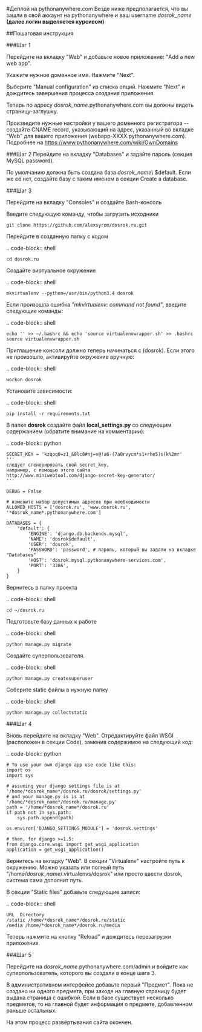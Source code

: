 #Деплой на pythonanywhere.com
Везде ниже предполагается, что вы зашли в свой аккаунт на pythonanywhere и ваш username *dosrok_name* **(далее логин выделяется курсивом)**

##Пошаговая инструкция

###Шаг 1

Перейдите на вкладку "Web" и добавьте новое приложение: "Add a new web app".

Укажите нужное доменное имя. Нажмите "Next".

Выберите "Manual configuration" из списка опций. Нажмите "Next" и дождитесь завершения процесса создания приложения.

Теперь по адресу *dosrok_name*.pythonanywhere.com вы должны видеть страницу-заглушку.

Произведите нужные настройки у вашего доменного регистратора -- создайте CNAME record, указывающий на адрес, указанный во вкладке "Web" для вашего приложения (webapp-XXXX.pythonanywhere.com).
Подробнее на https://www.pythonanywhere.com/wiki/OwnDomains

###Шаг 2
Перейдите на вкладку "Databases" и задайте пароль (секция MySQL password). 

По умолчанию должна быть создана база *dosrok_name*\ $default. Если же её нет, создайте базу с таким именем в секции Create a database.

###Шаг 3

Перейдите на вкладку "Consoles" и создайте Bash-консоль

Введите следующую команду, чтобы загрузить исходники
```shell
git clone https://github.com/alexsyrom/dosrok.ru.git
```

Перейдите в созданную папку с кодом

.. code-block:: shell

    cd dosrok.ru

Создайте виртуальное окружение

.. code-block:: shell

    mkvirtualenv --python=/usr/bin/python3.4 dosrok

Если произошла ошибка *"mkvirtualenv: command not found"*, введите следующие команды:

.. code-block:: shell

    echo '' >> ~/.bashrc && echo 'source virtualenvwrapper.sh' >> .bashrc
    source virtualenvwrapper.sh

Приглашение консоли должно теперь начинаться с (dosrok). Если этого не произошло, активируйте окружение вручную:

.. code-block:: shell

    workon dosrok

Установите зависимости:
    
.. code-block:: shell

    pip install -r requirements.txt

В папке **dosrok** создайте файл **local_settings.py** со следующим содержанием (обратите внимание на комментарии):

.. code-block:: python
    
    SECRET_KEY = 'kzqoq0=z1_&8lc8#nj=v@!a6-(7a0rvycm*s1+rhe5)s(k%2mr' 
    '''
    следует сгенерировать свой secret_key, 
    например, с помощью этого сайта 
    http://www.miniwebtool.com/django-secret-key-generator/
    '''

    DEBUG = False

    # измените набор допустимых адресов при необходимости
    ALLOWED_HOSTS = ['dosrok.ru', 'www.dosrok.ru', '*dosrok_name*.pythonanywhere.com']
 
    DATABASES = {
        'default': {
            'ENGINE': 'django.db.backends.mysql',
            'NAME': 'dosrok$default',
            'USER': 'dosrok',
            'PASSWORD': 'password', # пароль, который вы задали на вкладке "Databases"
            'HOST': 'dosrok.mysql.pythonanywhere-services.com',
            'PORT': '3306',
        }
    }

Вернитесь в папку проекта

.. code-block:: shell

    cd ~/dosrok.ru

Подготовьте базу данных к работе

.. code-block:: shell

    python manage.py migrate


Создайте суперпользователя.

.. code-block:: shell

    python manage.py createsuperuser

Соберите static файлы в нужную папку

.. code-block:: shell

    python manage.py collectstatic

###Шаг 4

Вновь перейдите на вкладку "Web". Отредактируйте файл WSGI (расположен в секции Code), заменив содержимое на следующий код:

.. code-block:: python

    # To use your own django app use code like this:
    import os
    import sys

    # assuming your django settings file is at '/home/*dosrok_name*/dosrok.ru/dosrok/settings.py'
    # and your manage.py is is at '/home/*dosrok_name*/dosrok.ru/manage.py'
    path = '/home/*dosrok_name*/dosrok.ru'
    if path not in sys.path:
        sys.path.append(path)

    os.environ['DJANGO_SETTINGS_MODULE'] = 'dosrok.settings'

    # then, for django >=1.5:
    from django.core.wsgi import get_wsgi_application
    application = get_wsgi_application()


Вернитесь на вкладку "Web". В секции "Virtualenv" настройте путь к окружению. Можно указать или полный путь "/home/*dosrok_name*/.virtualenvs/dosrok" или просто ввести dosrok, система сама дополнит путь.

В секции "Static files" добавьте следующие записи:

.. code-block:: shell

    URL  Directory
    /static /home/*dosrok_name*/dosrok.ru/static
    /media /home/*dosrok_name*/dosrok.ru/media

Теперь нажмите на кнопку "Reload" и дождитесь перезагрузки приложения.

###Шаг 5

Перейдите на *dosrok_name*.pythonanywhere.com/admin и войдите как суперпользователь, которого вы создали в конце шага 3. 

В административном интерфейсе добавьте первый "Предмет". Пока не создано ни одного предмета, при заходе на главную страницу будет выдана страница с ошибкой. Если в базе существует несколько предметов, то на главной будет информация о предмете, добавленном раньше остальных.

На этом процесс развёртывания сайта окончен. 
